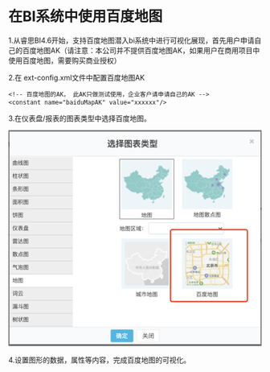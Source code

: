 # 在BI系统中使用百度地图

1.从睿思BI4.6开始，支持百度地图潜入bi系统中进行可视化展现，首先用户申请自己的百度地图AK（请注意：本公司并不提供百度地图AK，如果用户在商用项目中使用百度地图，需要购买商业授权）

2.在 ext-config.xml文件中配置百度地图AK

```
<!-- 百度地图的AK， 此AK只做测试使用，企业客户请申请自己的AK -->
<constant name="baiduMapAK" value="xxxxxx"/>
```

3.在仪表盘/报表的图表类型中选择百度地图。

![](/assets2/import20.png)

4.设置图形的数据，属性等内容，完成百度地图的可视化。

